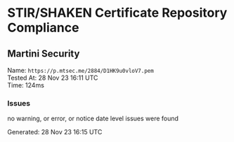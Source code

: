 # STIR/SHAKEN Certificate Repository Compliance

## Martini Security

Name: `https://p.mtsec.me/2884/D1HK9u0vloV7.pem`\
Tested At: 28 Nov 23 16:11 UTC\
Time: 124ms

### Issues

no warning, or error, or notice date level issues were found

Generated: 28 Nov 23 16:15 UTC